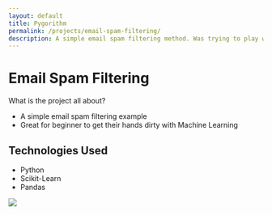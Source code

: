 ```yaml
---
layout: default
title: Pygorithm
permalink: /projects/email-spam-filtering/
description: A simple email spam filtering method. Was trying to play with data
---
```


# Email Spam Filtering
What is the project all about?

- A simple email spam filtering example
- Great for beginner to get their hands dirty with Machine Learning

## Technologies Used

- Python
- Scikit-Learn
- Pandas

<div class="scroll-effect">
    <img src="{{ "public/img/projects/email-spam-filtering.png" | relative_url }}">
</div>
